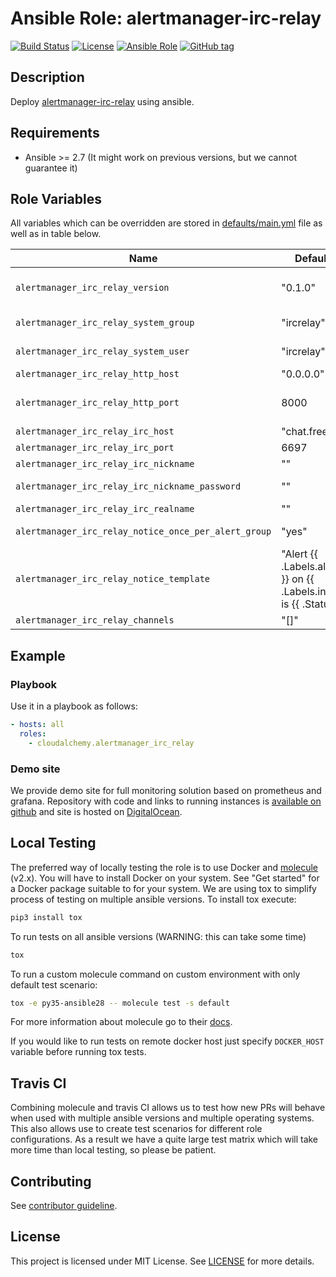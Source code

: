 # Ansible Role: alertmanager-irc-relay

[![Build Status](https://travis-ci.com/cloudalchemy/ansible-alertmanager-irc-relay.svg?branch=master)](https://travis-ci.com/cloudalchemy/ansible-alertmanager-irc-relay)
[![License](https://img.shields.io/badge/license-MIT%20License-brightgreen.svg)](https://opensource.org/licenses/MIT)
[![Ansible Role](https://img.shields.io/badge/ansible%20role-cloudalchemy.alertmanager_irc_relay-blue.svg)](https://galaxy.ansible.com/cloudalchemy/alertmanager_irc_relay/)
[![GitHub tag](https://img.shields.io/github/tag/cloudalchemy/ansible-alertmanager-irc-relay.svg)](https://github.com/cloudalchemy/ansible-alertmanager-irc-relay/tags)

## Description

Deploy [alertmanager-irc-relay](https://github.com/gouthamve/alertmanager-irc-relay) using ansible.

## Requirements

- Ansible >= 2.7 (It might work on previous versions, but we cannot guarantee it)

## Role Variables

All variables which can be overridden are stored in [defaults/main.yml](defaults/main.yml) file as well as in table below.

| Name           | Default Value | Description                        |
| -------------- | ------------- | -----------------------------------|
| `alertmanager_irc_relay_version` | "0.1.0" | The version to download (from https://github.com/gouthamve/alertmanager-irc-relay/releases) |
| `alertmanager_irc_relay_system_group` | "ircrelay" | System group used to run alertmanager-irc-relay |
| `alertmanager_irc_relay_system_user` | "ircrelay" | System user used to run alertmanager-irc-relay |
| `alertmanager_irc_relay_http_host` | "0.0.0.0" | The ip/interface to listen on. |
| `alertmanager_irc_relay_http_port` | 8000 | The port to listen on. Note that the post and host combination has to be specified while configuring Alertmanager. |
| `alertmanager_irc_relay_irc_host` | "chat.freenode.net" | The IRC host to connect to. |
| `alertmanager_irc_relay_irc_port` | 6697 | The IRC port to connect to. |
| `alertmanager_irc_relay_irc_nickname` | "" | The IRC nickname to connect with. |
| `alertmanager_irc_relay_irc_nickname_password` | "" | The password if the nick requires a password. |
| `alertmanager_irc_relay_irc_realname` | "" | The realname to connect with. |
| `alertmanager_irc_relay_notice_once_per_alert_group` | "yes" | Send only one notice when webhook data is received. |
| `alertmanager_irc_relay_notice_template` | "Alert {{ .Labels.alertname }} on {{ .Labels.instance }} is {{ .Status }}" | The formatting is based on golang's text/template. |
| `alertmanager_irc_relay_channels` | "[]" | A list of channels to join at startup.  |

## Example

### Playbook

Use it in a playbook as follows:
```yaml
- hosts: all
  roles:
    - cloudalchemy.alertmanager_irc_relay
```

### Demo site

We provide demo site for full monitoring solution based on prometheus and grafana. Repository with code and links to running instances is [available on github](https://github.com/cloudalchemy/demo-site) and site is hosted on [DigitalOcean](https://digitalocean.com).

## Local Testing

The preferred way of locally testing the role is to use Docker and [molecule](https://github.com/metacloud/molecule) (v2.x). You will have to install Docker on your system. See "Get started" for a Docker package suitable to for your system.
We are using tox to simplify process of testing on multiple ansible versions. To install tox execute:
```sh
pip3 install tox
```
To run tests on all ansible versions (WARNING: this can take some time)
```sh
tox
```
To run a custom molecule command on custom environment with only default test scenario:
```sh
tox -e py35-ansible28 -- molecule test -s default
```
For more information about molecule go to their [docs](http://molecule.readthedocs.io/en/latest/).

If you would like to run tests on remote docker host just specify `DOCKER_HOST` variable before running tox tests.

## Travis CI

Combining molecule and travis CI allows us to test how new PRs will behave when used with multiple ansible versions and multiple operating systems. This also allows use to create test scenarios for different role configurations. As a result we have a quite large test matrix which will take more time than local testing, so please be patient.

## Contributing

See [contributor guideline](CONTRIBUTING.md).

## License

This project is licensed under MIT License. See [LICENSE](/LICENSE) for more details.
